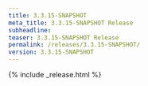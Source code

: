 ```yaml
---
title: 3.3.15-SNAPSHOT
meta_title: 3.3.15-SNAPSHOT Release
subheadline: 
teaser: 3.3.15-SNAPSHOT Release
permalink: /releases/3.3.15-SNAPSHOT/
version: 3.3.15-SNAPSHOT
---
```


{% include _release.html %}
